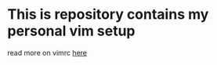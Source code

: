 # This is repository contains my personal vim setup

read more on vimrc [here](http://vim.wikia.com/wiki/Open_vimrc_file)
